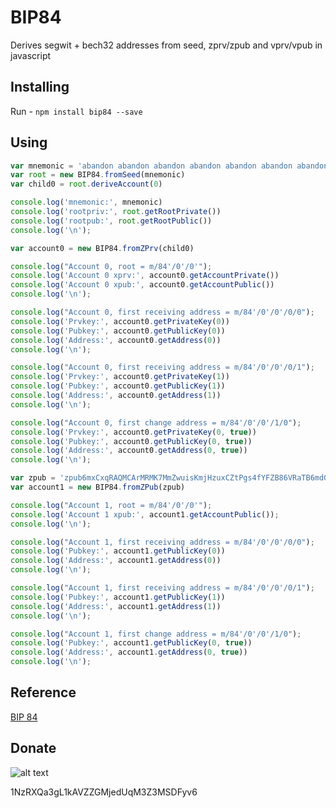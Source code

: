 # BIP84

Derives segwit + bech32 addresses from seed, zprv/zpub and vprv/vpub in javascript

## Installing

Run - `npm install bip84 --save`

## Using

```javascript
var mnemonic = 'abandon abandon abandon abandon abandon abandon abandon abandon abandon abandon abandon about'
var root = new BIP84.fromSeed(mnemonic)
var child0 = root.deriveAccount(0)

console.log('mnemonic:', mnemonic)
console.log('rootpriv:', root.getRootPrivate())
console.log('rootpub:', root.getRootPublic())
console.log('\n');

var account0 = new BIP84.fromZPrv(child0)

console.log("Account 0, root = m/84'/0'/0'");
console.log('Account 0 xprv:', account0.getAccountPrivate())
console.log('Account 0 xpub:', account0.getAccountPublic())
console.log('\n');

console.log("Account 0, first receiving address = m/84'/0'/0'/0/0");
console.log('Prvkey:', account0.getPrivateKey(0))
console.log('Pubkey:', account0.getPublicKey(0))
console.log('Address:', account0.getAddress(0))
console.log('\n');

console.log("Account 0, first receiving address = m/84'/0'/0'/0/1");
console.log('Prvkey:', account0.getPrivateKey(1))
console.log('Pubkey:', account0.getPublicKey(1))
console.log('Address:', account0.getAddress(1))
console.log('\n');

console.log("Account 0, first change address = m/84'/0'/0'/1/0");
console.log('Prvkey:', account0.getPrivateKey(0, true))
console.log('Pubkey:', account0.getPublicKey(0, true))
console.log('Address:', account0.getAddress(0, true))
console.log('\n');

var zpub = 'zpub6mxCxqRAQMCArMRMK7MmZwuisKmjHzuxCZtPgs4fYFZB86VRaTB6mdGCtgSHxeMjwyNLYZntdS7pRQdUqTdLuKr2apGhv5dRzNj1Br8uLQ6'
var account1 = new BIP84.fromZPub(zpub)

console.log("Account 1, root = m/84'/0'/0'");
console.log('Account 1 xpub:', account1.getAccountPublic());
console.log('\n');

console.log("Account 1, first receiving address = m/84'/0'/0'/0/0");
console.log('Pubkey:', account1.getPublicKey(0))
console.log('Address:', account1.getAddress(0))
console.log('\n');

console.log("Account 1, first receiving address = m/84'/0'/0'/0/1");
console.log('Pubkey:', account1.getPublicKey(1))
console.log('Address:', account1.getAddress(1))
console.log('\n');

console.log("Account 1, first change address = m/84'/0'/0'/1/0");
console.log('Pubkey:', account1.getPublicKey(0, true))
console.log('Address:', account1.getAddress(0, true))
console.log('\n');
```

## Reference

[BIP 84](https://github.com/bitcoin/bips/blob/master/bip-0084.mediawiki)

## Donate

![alt text](https://chainflyer.bitflyer.jp/Address/QR/1NzRXQa3gL1kAVZZGMjedUqM3Z3MSDFyv6 "Donate")

1NzRXQa3gL1kAVZZGMjedUqM3Z3MSDFyv6
